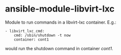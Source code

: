 ansible-module-libvirt-lxc
==========================

Module to run commands in a libvirt-lxc container. E.g.:

	- libvirt_lxc_cmd: 
        cmd: /sbin/shutdown -t now
		container: cont1

would run the shutdown command in container *cont1*.
